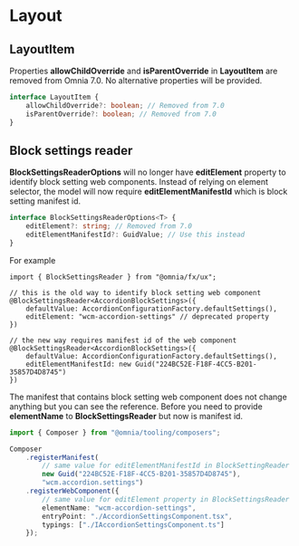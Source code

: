 # Layout

## LayoutItem
Properties **allowChildOverride** and **isParentOverride** in **LayoutItem** are removed from Omnia 7.0. No alternative properties will be provided.

```ts
interface LayoutItem {
    allowChildOverride?: boolean; // Removed from 7.0
    isParentOverride?: boolean; // Removed from 7.0
}
```

## Block settings reader
**BlockSettingsReaderOptions** will no longer have **editElement** property to identify block setting web components.
Instead of relying on element selector, the model will now require **editElementManifestId** which is block setting manifest id.

```ts
interface BlockSettingsReaderOptions<T> {
    editElement?: string; // Removed from 7.0
    editElementManifestId?: GuidValue; // Use this instead
}
```

For example

```tsx
import { BlockSettingsReader } from "@omnia/fx/ux";

// this is the old way to identify block setting web component
@BlockSettingsReader<AccordionBlockSettings>({
    defaultValue: AccordionConfigurationFactory.defaultSettings(),
    editElement: "wcm-accordion-settings" // deprecated property
})

// the new way requires manifest id of the web component
@BlockSettingsReader<AccordionBlockSettings>({
    defaultValue: AccordionConfigurationFactory.defaultSettings(),
    editElementManifestId: new Guid("224BC52E-F18F-4CC5-B201-35857D4D8745")
})
```

The manifest that contains block setting web component does not change anything but you can see the reference.
Before you need to provide **elementName** to **BlockSettingsReader** but now is manifest id.

```ts
import { Composer } from "@omnia/tooling/composers";

Composer
    .registerManifest(
        // same value for editElementManifestId in BlockSettingReader
        new Guid("224BC52E-F18F-4CC5-B201-35857D4D8745"),
        "wcm.accordion.settings")
    .registerWebComponent({
        // same value for editElement property in BlockSettingsReader
        elementName: "wcm-accordion-settings",
        entryPoint: "./AccordionSettingsComponent.tsx",
        typings: ["./IAccordionSettingsComponent.ts"]
    });
```